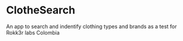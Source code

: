 # ClotheSearch
An app to search and indentify clothing types and brands as a test for Rokk3r labs Colombia
